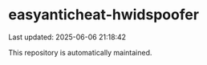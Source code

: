 # easyanticheat-hwidspoofer

Last updated: 2025-06-06 21:18:42

This repository is automatically maintained.
